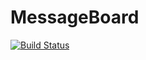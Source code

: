 # MessageBoard

[![Build Status](https://travis-ci.com/makohn/MessageBoard.svg?token=z1kyyNNo3nk7k9bTgxPq&branch=master)](https://travis-ci.com/makohn/MessageBoard)
